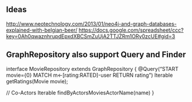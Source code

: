 Ideas
---
http://www.neotechnology.com/2013/01/neo4j-and-graph-databases-explained-with-belgian-beer/
https://docs.google.com/spreadsheet/ccc?key=0Ah0qwaznhrupdEpxdXBCSmZuUjA2TTJZRm1ORy0zcUE#gid=3


GraphRepository also support Query and Finder
---
interface MovieRepository extends GraphRepository<Movie> {
 @Query(“START movie={0}
         MATCH m<-[rating:RATED]-user
         RETURN rating”)
 Iterable<Rating> getRatings(Movie movie);

 // Co-Actors
 Iterable<Person> findByActorsMoviesActorName(name)
}

